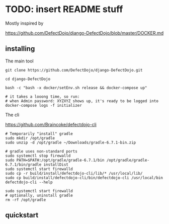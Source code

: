 # TODO: insert README stuff

Mostly inspired by

https://github.com/DefectDojo/django-DefectDojo/blob/master/DOCKER.md

## installing

The main tool
```
git clone https://github.com/DefectDojo/django-DefectDojo.git

cd django-DefectDojo

bash -c "bash -x docker/setEnv.sh release && docker-compose up"

# it takes a looong time, so run:
# when Admin password: XYZXYZ shows up, it's ready to be logged into
docker-compose logs -f initializer 

```

The cli

https://github.com/Braincoke/defectdojo-cli

```
# Temporarily "install" gradle
sudo mkdir /opt/gradle
sudo unzip -d /opt/gradle ~/Downloads/gradle-6.7.1-bin.zip

# gradle uses non-standard ports
sudo systemctl stop firewalld
sudo PATH=$PATH:/opt/gradle/gradle-6.7.1/bin /opt/gradle/gradle-6.7.1/bin/gradle installDist
sudo systemctl start firewalld
sudo cp -r build/install/defectdojo-cli/lib/* /usr/local/lib/
sudo cp build/install/defectdojo-cli/bin/defectdojo-cli /usr/local/bin
defectdojo-cli --help

sudo systemctl start firewalld
# optionally, uninstall gradle
rm -rf /opt/gradle
```

## quickstart
